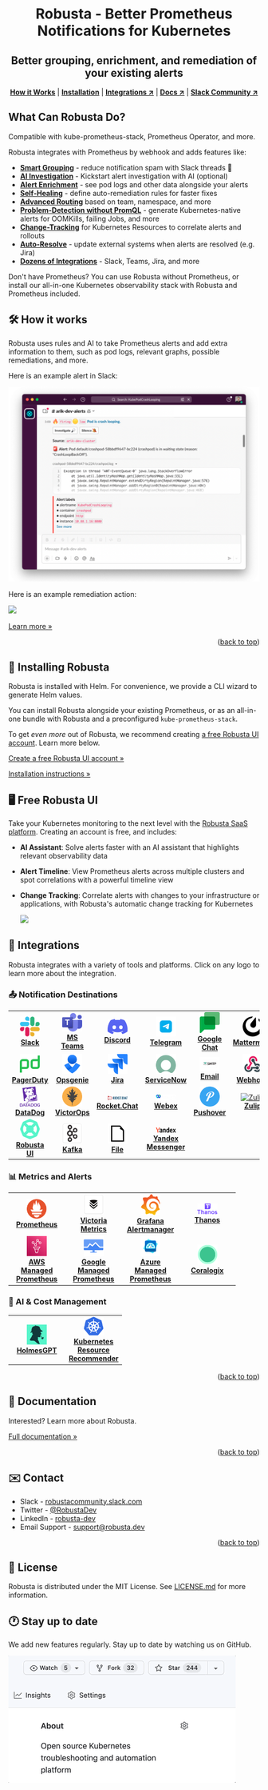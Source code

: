 <div id="top"></div>

<div align="center">
  <h1 align="center">Robusta - Better Prometheus Notifications for Kubernetes</h1>
  <h2 align="center">Better grouping, enrichment, and remediation of your existing alerts</h2>
  <p align="center">
    <a href="#%EF%B8%8F-how-it-works"><strong>How it Works</strong></a> |
    <a href="#-installing-robusta"><strong>Installation</strong></a> |
    <a href="https://docs.robusta.dev/master/configuration/index.html"><strong>Integrations ↗</strong></a> |
    <a href="https://docs.robusta.dev/master/index.html"><strong>Docs ↗</strong></a> |
    <a href="https://bit.ly/robusta-slack"><strong>Slack Community ↗</strong></a>
  </p>
</div>

## What Can Robusta Do?

Compatible with kube-prometheus-stack, Prometheus Operator, and more.

Robusta integrates with Prometheus by webhook and adds features like:

* [**Smart Grouping**](https://docs.robusta.dev/master/configuration/notification-grouping.html) - reduce notification spam with Slack threads 🧵
* [**AI Investigation**](https://docs.robusta.dev/master/configuration/holmesgpt/index.html#ai-analysis) -  Kickstart alert investigation with AI (optional)
* [**Alert Enrichment**](https://docs.robusta.dev/master/how-it-works/index.html#automatically-investigate-a-prometheus-alert) - see pod logs and other data alongside your alerts
* [**Self-Healing**](https://docs.robusta.dev/master/tutorials/alert-remediation.html#remediate-prometheus-alerts) - define auto-remediation rules for faster fixes
* [**Advanced Routing**](https://docs.robusta.dev/master/notification-routing/configuring-sinks.html) based on team, namespace, and more
* [**Problem-Detection without PromQL**](https://docs.robusta.dev/master/playbook-reference/triggers/index.html#triggers-reference) - generate Kubernetes-native alerts for OOMKills, failing Jobs, and more
* [**Change-Tracking**](https://docs.robusta.dev/master/tutorials/playbook-track-changes.html#track-kubernetes-changes) for Kubernetes Resources to correlate alerts and rollouts
* [**Auto-Resolve**](https://docs.robusta.dev/master/configuration/sinks/jira.html#jira) - update external systems when alerts are resolved (e.g. Jira)
* [**Dozens of Integrations**](https://docs.robusta.dev/master/configuration/index.html#integrations-overview) - Slack, Teams, Jira, and more

Don't have Prometheus? You can use Robusta without Prometheus, or install our all-in-one Kubernetes observability stack with Robusta and Prometheus included.

## 🛠️ How it works

Robusta uses rules and AI to take Prometheus alerts and add extra information to them, such as pod logs, relevant graphs, possible remediations, and more.

Here is an example alert in Slack:

![](./docs/images/crash-report.png)

Here is an example remediation action:

![](./docs/images/alert_on_hpa_reached_limit1.png)

[Learn more »](https://docs.robusta.dev/master/how-it-works/index.html)

<p align="right">(<a href="#top">back to top</a>)</p>

## 📒 Installing Robusta

Robusta is installed with Helm. For convenience, we provide a CLI wizard to generate Helm values.

You can install Robusta alongside your existing Prometheus, or as an all-in-one bundle with Robusta and a preconfigured `kube-prometheus-stack`.

To get *even more* out of Robusta, we recommend creating [a free Robusta UI account](#-free-robusta-ui). Learn more below.

[Create a free Robusta UI account »](https://platform.robusta.dev/signup?utm_source=github&utm_medium=robusta-readme&utm_content=installing_robusta_section)

[Installation instructions »](https://docs.robusta.dev/master/setup-robusta/installation/index.html)


<!-- ### 🌩️ Installation Options -->

<!-- <table>
  <tr>
    <td align="center" width="100">
      <a href="https://docs.robusta.dev/master/configuration/alertmanager-integration/eks-managed-prometheus.html">
        <img src="./docs/images/integration_logos/eks-icon.png" alt="AWS EKS" width="40">
        <br><strong>AWS EKS</strong>
      </a>
    </td>
    <td align="center" width="100">
      <a href="https://docs.robusta.dev/master/configuration/alertmanager-integration/google-managed-prometheus.html">
        <img src="./docs/images/integration_logos/gke-icon.png" alt="Google GKE" width="40">
        <br><strong>Google GKE</strong>
      </a>
    </td>
    <td align="center" width="100">
      <a href="https://docs.robusta.dev/master/configuration/alertmanager-integration/azure-managed-prometheus.html">
        <img src="./docs/images/integration_logos/aks-icon.png" alt="Azure AKS" width="40">
        <br><strong>Azure AKS</strong>
      </a>
    </td>
    <td align="center" width="100">
      <a href="https://docs.robusta.dev/master/setup-robusta/openshift.html">
        <img src="./docs/images/integration_logos/openshift-icon.png" alt="OpenShift" width="40">
        <br><strong>OpenShift</strong>
      </a>
    </td>
  </tr>
  <tr>
    <td align="center" width="100">
      <a href="https://docs.robusta.dev/master/setup-robusta/gitops/argocd.html">
        <img src="./docs/images/integration_logos/argocd-icon.png" alt="ArgoCD" width="40">
        <br><strong>ArgoCD</strong>
      </a>
    </td>
    <td align="center" width="100">
      <a href="https://docs.robusta.dev/master/setup-robusta/gitops/flux.html">
        <img src="https://fluxcd.io/img/flux-icon-color.png" alt="Flux" width="40">
        <br><strong>Flux</strong>
      </a>
    </td>
    <td align="center" width="100">
      <a href="https://docs.robusta.dev/master/setup-robusta/installation/all-in-one-installation.html">
        <img src="./docs/images/integration_logos/prometheus-icon.png" alt="All-in-One" width="40">
        <br><strong>All-in-One Package</strong>
      </a>
    </td>
    <td align="center" width="100">
      <a href="https://docs.robusta.dev/master/setup-robusta/installation/standalone-installation.html">
        <img src="./docs/images/integration_logos/kubernetes-icon.png" alt="Standalone" width="40">
        <br><strong>Standalone</strong>
      </a>
    </td>
  </tr>
</table> -->

<!-- <p align="right">(<a href="#top">back to top</a>)</p> -->

## 🖥 Free Robusta UI
Take your Kubernetes monitoring to the next level with the [Robusta SaaS platform](https://platform.robusta.dev/signup?utm_source=github&utm_medium=robusta-readme&utm_content=free_robusta_ui_section). Creating an account is free, and includes:

- **AI Assistant**: Solve alerts faster with an AI assistant that highlights relevant observability data
- **Alert Timeline**: View Prometheus alerts across multiple clusters and spot correlations with a powerful timeline view
- **Change Tracking**: Correlate alerts with changes to your infrastructure or applications, with Robusta's automatic change tracking for Kubernetes

  <a href="https://www.loom.com/share/89c7e098d9494d79895738e0b06091f0">
      <img src="https://cdn.loom.com/sessions/thumbnails/89c7e098d9494d79895738e0b06091f0-f508768968f50b46-full-play.gif">
  </a>

## 🔗 Integrations

Robusta integrates with a variety of tools and platforms. Click on any logo to learn more about the integration.

### 📤 Notification Destinations

<table>
  <tr>
    <td align="center" width="100">
      <a href="https://docs.robusta.dev/master/configuration/sinks/slack.html">
        <img src="./docs/images/integration_logos/slack-icon.png" alt="Slack" width="40">
        <br><strong>Slack</strong>
      </a>
    </td>
    <td align="center" width="100">
      <a href="https://docs.robusta.dev/master/configuration/sinks/ms-teams.html">
        <img src="./docs/images/integration_logos/teams-icon.png" alt="MS Teams" width="40">
        <br><strong>MS Teams</strong>
      </a>
    </td>
    <td align="center" width="100">
      <a href="https://docs.robusta.dev/master/configuration/sinks/discord.html">
        <img src="./docs/images/integration_logos/discord-icon.png" alt="Discord" width="40">
        <br><strong>Discord</strong>
      </a>
    </td>
    <td align="center" width="100">
      <a href="https://docs.robusta.dev/master/configuration/sinks/telegram.html">
        <img src="./docs/images/integration_logos/telegram-icon.png" alt="Telegram" width="40">
        <br><strong>Telegram</strong>
      </a>
    </td>
    <td align="center" width="100">
      <a href="https://docs.robusta.dev/master/configuration/sinks/google_chat.html">
        <img src="./docs/images/integration_logos/google_chat-icon.png" alt="Google Chat" width="40">
        <br><strong>Google Chat</strong>
      </a>
    </td>
    <td align="center" width="100">
      <a href="https://docs.robusta.dev/master/configuration/sinks/mattermost.html">
        <img src="./docs/images/integration_logos/mattermost-icon.png" alt="Mattermost" width="40">
        <br><strong>Mattermost</strong>
      </a>
    </td>
  </tr>
  <tr>
    <td align="center" width="100">
      <a href="https://docs.robusta.dev/master/configuration/sinks/PagerDuty.html">
        <img src="./docs/images/integration_logos/pagerduty-icon.png" alt="PagerDuty" width="40">
        <br><strong>PagerDuty</strong>
      </a>
    </td>
    <td align="center" width="100">
      <a href="https://docs.robusta.dev/master/configuration/sinks/Opsgenie.html">
        <img src="./docs/images/integration_logos/opsgenie-icon.png" alt="Opsgenie" width="40">
        <br><strong>Opsgenie</strong>
      </a>
    </td>
    <td align="center" width="100">
      <a href="https://docs.robusta.dev/master/configuration/sinks/jira.html">
        <img src="./docs/images/integration_logos/jira-icon.png" alt="Jira" width="40">
        <br><strong>Jira</strong>
      </a>
    </td>
    <td align="center" width="100">
      <a href="https://docs.robusta.dev/master/configuration/sinks/ServiceNow.html">
        <img src="./docs/images/integration_logos/servicenow-icon.png" alt="ServiceNow" width="40">
        <br><strong>ServiceNow</strong>
      </a>
    </td>
    <td align="center" width="100">
      <a href="https://docs.robusta.dev/master/configuration/sinks/mail.html">
        <img src="./docs/images/integration_logos/smtp-logo.png" alt="Email" width="40">
        <br><strong>Email</strong>
      </a>
    </td>
    <td align="center" width="100">
      <a href="https://docs.robusta.dev/master/configuration/sinks/webhook.html">
        <img src="./docs/images/integration_logos/webhook-icon.png" alt="Webhook" width="40">
        <br><strong>Webhook</strong>
      </a>
    </td>
  </tr>
  <tr>
    <td align="center" width="100">
      <a href="https://docs.robusta.dev/master/configuration/sinks/DataDog.html">
        <img src="./docs/images/integration_logos/datadog-icon.png" alt="DataDog" width="40">
        <br><strong>DataDog</strong>
      </a>
    </td>
    <td align="center" width="100">
      <a href="https://docs.robusta.dev/master/configuration/sinks/VictorOps.html">
        <img src="./docs/images/integration_logos/victorops-logo.svg" alt="VictorOps" width="40">
        <br><strong>VictorOps</strong>
      </a>
    </td>
    <td align="center" width="100">
      <a href="https://docs.robusta.dev/master/configuration/sinks/rocketchat.html">
        <img src="./docs/images/integration_logos/rocketchat-logo.svg" alt="Rocket.Chat" width="40">
        <br><strong>Rocket.Chat</strong>
      </a>
    </td>
    <td align="center" width="100">
      <a href="https://docs.robusta.dev/master/configuration/sinks/webex.html">
        <img src="./docs/images/integration_logos/webex-logo.png" alt="Webex" width="40">
        <br><strong>Webex</strong>
      </a>
    </td>
    <td align="center" width="100">
      <a href="https://docs.robusta.dev/master/configuration/sinks/pushover.html">
        <img src="./docs/images/integration_logos/pushover-icon.png" alt="Pushover" width="40">
        <br><strong>Pushover</strong>
      </a>
    </td>
    <td align="center" width="100">
      <a href="https://docs.robusta.dev/master/configuration/sinks/zulip.html">
        <img src="https://zulip.com/static/images/logo/zulip-icon-128x128.png" alt="Zulip" width="40">
        <br><strong>Zulip</strong>
      </a>
    </td>
  </tr>
  <tr>
    <td align="center" width="100">
      <a href="https://docs.robusta.dev/master/configuration/sinks/RobustaUI.html">
        <img src="./logos/logo-only.png" alt="Robusta UI" width="40">
        <br><strong>Robusta UI</strong>
      </a>
    </td>
    <td align="center" width="100">
      <a href="https://docs.robusta.dev/master/configuration/sinks/kafka.html">
        <img src="./docs/images/integration_logos/kafka-logo.png" alt="Kafka" width="40">
        <br><strong>Kafka</strong>
      </a>
    </td>
    <td align="center" width="100">
      <a href="https://docs.robusta.dev/master/configuration/sinks/file.html">
        <img src="./docs/images/integration_logos/file-icon.svg" alt="File" width="40">
        <br><strong>File</strong>
      </a>
    </td>
    <td align="center" width="100">
      <a href="https://docs.robusta.dev/master/configuration/sinks/YandexMessenger.html">
        <img src="./docs/images/integration_logos/yandex-logo.svg" alt="Yandex Messenger" width="40">
        <br><strong>Yandex Messenger</strong>
      </a>
    </td>
  </tr>
</table>

### 📊 Metrics and Alerts

<table>
  <tr>
    <td align="center" width="100">
      <a href="https://docs.robusta.dev/master/configuration/alertmanager-integration/alert-manager.html">
        <img src="./docs/images/integration_logos/prometheus-icon.png" alt="Prometheus" width="40">
        <br><strong>Prometheus</strong>
      </a>
    </td>
    <td align="center" width="100">
      <a href="https://docs.robusta.dev/master/configuration/alertmanager-integration/victoria-metrics.html">
        <img src="./docs/images/integration_logos/victoriametrics-logo.png" alt="Victoria Metrics" width="40">
        <br><strong>Victoria Metrics</strong>
      </a>
    </td>
    <td align="center" width="100">
      <a href="https://docs.robusta.dev/master/configuration/alertmanager-integration/grafana-alert-manager.html">
        <img src="./docs/images/integration_logos/grafana-icon.png" alt="Grafana" width="40">
        <br><strong>Grafana Alertmanager</strong>
      </a>
    </td>
    <!-- <td align="center" width="100">
      <a href="https://docs.robusta.dev/master/configuration/alertmanager-integration/embedded-prometheus.rst">
        <img src="./docs/images/integration_logos/prometheus-icon.png" alt="kube-prometheus-stack" width="40">
        <br><strong>kube-prometheus-stack</strong>
      </a>
    </td> -->
    <td align="center" width="100">
      <a href="https://docs.robusta.dev/master/configuration/alertmanager-integration/outofcluster-prometheus.rst">
        <img src="./docs/images/integration_logos/thanos-logo.svg" alt="Thanos" width="40">
        <br><strong>Thanos</strong>
      </a>
    </td>
  </tr>
  <tr>
    <td align="center" width="100">
      <a href="https://docs.robusta.dev/master/configuration/alertmanager-integration/aws-managed-prometheus.html">
        <img src="./docs/images/integration_logos/aws-managed-prometheus-logo.svg" alt="AWS Managed Prometheus" width="40">
        <br><strong>AWS Managed Prometheus</strong>
      </a>
    </td>
    <td align="center" width="100">
      <a href="https://docs.robusta.dev/master/configuration/alertmanager-integration/google-managed-prometheus.html">
        <img src="./docs/images/integration_logos/gcpmonitoring-icon.png" alt="Google Managed Prometheus" width="40">
        <br><strong>Google Managed Prometheus</strong>
      </a>
    </td>
    <td align="center" width="100">
      <a href="https://docs.robusta.dev/master/configuration/alertmanager-integration/azure-managed-prometheus.html">
        <img src="./docs/images/integration_logos/azure-managed-prometheus.png" alt="Azure Managed Prometheus" width="40">
        <br><strong>Azure Managed Prometheus</strong>
      </a>
    </td>
    <td align="center" width="100">
      <a href="https://docs.robusta.dev/master/configuration/alertmanager-integration/coralogix_managed_prometheus.html">
        <img src="./docs/images/integration_logos/coralogix-icon.png" alt="Coralogix" width="40">
        <br><strong>Coralogix</strong>
      </a>
    </td>
  </tr>
</table>

### 🧠 AI & Cost Management

<table>
  <tr>
    <td align="center" width="100">
      <a href="https://docs.robusta.dev/master/configuration/holmesgpt/index.html">
        <img src="https://raw.githubusercontent.com/robusta-dev/holmesgpt/refs/heads/master/images/logo.png" alt="HolmesGPT" width="40">
        <br><strong>HolmesGPT</strong>
      </a>
    </td>
    <td align="center" width="100">
      <a href="https://docs.robusta.dev/master/configuration/resource-recommender.html">
        <img src="./docs/images/integration_logos/kubernetes-icon.png" alt="KRR" width="40">
        <br><strong>Kubernetes Resource Recommender</strong>
      </a>
    </td>
  </tr>
</table>

<p align="right">(<a href="#top">back to top</a>)</p>

## 📝 Documentation
Interested? Learn more about Robusta.

[Full documentation »](https://docs.robusta.dev/master/index.html)
<p align="right">(<a href="#top">back to top</a>)</p>

## ✉️ Contact

* Slack - [robustacommunity.slack.com](https://bit.ly/robusta-slack)
* Twitter - [@RobustaDev](https://twitter.com/RobustaDev)
* LinkedIn - [robusta-dev](https://www.linkedin.com/company/robusta-dev/)
* Email Support - [support@robusta.dev ](mailto:support@robusta.dev )

<p align="right">(<a href="#top">back to top</a>)</p>

## 📑 License
Robusta is distributed under the MIT License. See [LICENSE.md](https://github.com/robusta-dev/robusta/blob/master/LICENSE) for more information.

## 🕐 Stay up to date
We add new features regularly. Stay up to date by watching us on GitHub.

![](./docs/images/star-repo.gif)


